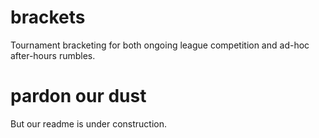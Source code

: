 # brackets
Tournament bracketing for both ongoing league competition and ad-hoc after-hours rumbles.

# pardon our dust
But our readme is under construction.

